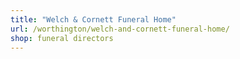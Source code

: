 ```yaml
---
title: "Welch & Cornett Funeral Home"
url: /worthington/welch-and-cornett-funeral-home/
shop: funeral directors
---
```

